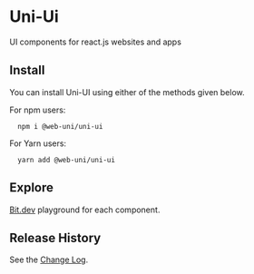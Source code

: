 # Uni-Ui

UI components for react.js websites and apps

## Install

You can install Uni-UI using either of the methods given below.

For npm users:

```shell
  npm i @web-uni/uni-ui
```

For Yarn users:

```shell
  yarn add @web-uni/uni-ui
```

## Explore

[Bit.dev](https://bit.dev/web-uni/uni-ui) playground for each component.

## Release History

See the [Change Log](https://github.com/unicorn-84/uni-ui/wiki/Change-Log).
